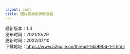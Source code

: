 ```yaml
---
layout: post
title: 图片视频画质增强器
---
```


最新版本：1.4 <br>
发布时间：2021/10/29<br>
更新时间：2022/07/10<br>
下载地址：https://www.52pojie.cn/thread-1659904-1-1.html<br>
